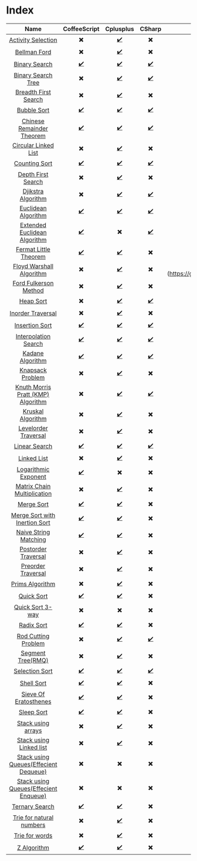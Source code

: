 # Index

| Name | CoffeeScript | Cplusplus | CSharp | Java | JavaScript | PHP | Python | Ruby |
| :---: | :---: | :---: | :---: | :---: | :---: | :---: | :---: | :---: |
| [Activity Selection](https://github.com/jainaman224/Algo_Ds_Notes/tree/master/Activity_Selection) | :heavy_multiplication_x: | [:heavy_check_mark:](https://github.com/jainaman224/Algo_Ds_Notes/blob/master/Activity_Selection/activity_selection.cpp) | :heavy_multiplication_x: | [:heavy_check_mark:](https://github.com/jainaman224/Algo_Ds_Notes/blob/master/Activity_Selection/activity_selection.java) | :heavy_multiplication_x: | :heavy_multiplication_x: | :heavy_multiplication_x: | :heavy_multiplication_x: |
| [Bellman Ford](https://github.com/jainaman224/Algo_Ds_Notes/tree/master/Bellmanford_Algorithm) | :heavy_multiplication_x: | [:heavy_check_mark:](https://github.com/jainaman224/Algo_Ds_Notes/blob/master/Bellmanford_Algorithm/Bellmanford.cpp) | :heavy_multiplication_x: | :heavy_multiplication_x: | :heavy_multiplication_x: | :heavy_multiplication_x: | :heavy_multiplication_x: | :heavy_multiplication_x: |
| [Binary Search](https://github.com/jainaman224/Algo_Ds_Notes/tree/master/Binary_Search) | [:heavy_check_mark:](https://github.com/jainaman224/Algo_Ds_Notes/blob/master/Binary_Search/Binary_Search.coffee) | [:heavy_check_mark:](https://github.com/jainaman224/Algo_Ds_Notes/blob/master/Binary_Search/Binary_Search.cpp) | [:heavy_check_mark:](https://github.com/jainaman224/Algo_Ds_Notes/blob/master/Binary_Search/Binary_Search.cs) | [:heavy_check_mark:](https://github.com/jainaman224/Algo_Ds_Notes/blob/master/Binary_Search/Binary_Search.java) | [:heavy_check_mark:](https://github.com/jainaman224/Algo_Ds_Notes/blob/master/Binary_Search/Binary_Search.js) | [:heavy_check_mark:](https://github.com/jainaman224/Algo_Ds_Notes/blob/master/Binary_Search/Binary_Search.php) | [:heavy_check_mark:](https://github.com/jainaman224/Algo_Ds_Notes/blob/master/Binary_Search/Binary_Search.py) | [:heavy_check_mark:](https://github.com/jainaman224/Algo_Ds_Notes/blob/master/Binary_Search/Binary_Search.rb) |
| [Binary Search Tree](https://github.com/jainaman224/Algo_Ds_Notes/tree/master/Binary_Search_Trees) | :heavy_multiplication_x: | [:heavy_check_mark:](https://github.com/jainaman224/Algo_Ds_Notes/blob/master/Binary_Search_Trees/BinarySearchTree.cpp) | [:heavy_check_mark:](https://github.com/jainaman224/Algo_Ds_Notes/blob/master/Binary_Search_Trees/BinarySearchTree.cs) | [:heavy_check_mark:](https://github.com/jainaman224/Algo_Ds_Notes/blob/master/Binary_Search_Trees/BinarySearchTree.java) | :heavy_multiplication_x: | :heavy_multiplication_x: | [:heavy_check_mark:](https://github.com/jainaman224/Algo_Ds_Notes/blob/master/Binary_Search_Trees/BinarySearchTree.py) | :heavy_multiplication_x: |
| [Breadth First Search](https://github.com/jainaman224/Algo_Ds_Notes/tree/master/Breadth_First_Search) | :heavy_multiplication_x: | [:heavy_check_mark:](https://github.com/jainaman224/Algo_Ds_Notes/blob/master/Breadth_First_Search/Breadth_First_Search.cpp) | :heavy_multiplication_x: | [:heavy_check_mark:](https://github.com/jainaman224/Algo_Ds_Notes/blob/master/Breadth_First_Search/BreadthFirstSearch.java) | :heavy_multiplication_x: | :heavy_multiplication_x: | [:heavy_check_mark:](https://github.com/jainaman224/Algo_Ds_Notes/blob/master/Breadth_First_Search/BreadthFirstSearch.py) | :heavy_multiplication_x: |
| [Bubble Sort](https://github.com/jainaman224/Algo_Ds_Notes/tree/master/Bubble_Sort) | [:heavy_check_mark:](https://github.com/jainaman224/Algo_Ds_Notes/blob/master/Bubble_Sort/Bubble_Sort.coffee) | [:heavy_check_mark:](https://github.com/jainaman224/Algo_Ds_Notes/blob/master/Bubble_Sort/Bubble_Sort.cpp) | [:heavy_check_mark:](https://github.com/jainaman224/Algo_Ds_Notes/blob/master/Bubble_Sort/Bubble_Sort.cs) | [:heavy_check_mark:](https://github.com/jainaman224/Algo_Ds_Notes/blob/master/Bubble_Sort/Bubble_Sort.java) | [:heavy_check_mark:](https://github.com/jainaman224/Algo_Ds_Notes/blob/master/Bubble_Sort/Bubble_Sort.js) | [:heavy_check_mark:](https://github.com/jainaman224/Algo_Ds_Notes/blob/master/Bubble_Sort/Bubble_Sort.php) | [:heavy_check_mark:](https://github.com/jainaman224/Algo_Ds_Notes/blob/master/Bubble_Sort/Bubble_Sort.py) | :heavy_multiplication_x: |
| [Chinese Remainder Theorem](https://github.com/jainaman224/Algo_Ds_Notes/tree/master/Chinese_Remainder_Theorem) | [:heavy_check_mark:](https://github.com/jainaman224/Algo_Ds_Notes/blob/master/Chinese_Remainder_Theorem/Chinese_Remainder_Theorem.coffee) | [:heavy_check_mark:](https://github.com/jainaman224/Algo_Ds_Notes/blob/masterChinese_Remainder_Theorem/Chinese_Remainder_Theorem.cpp) | [:heavy_check_mark:](https://github.com/jainaman224/Algo_Ds_Notes/blob/master/Chinese_Remainder_Theorem/Chinese_Remainder_Theorem.cs) | :heavy_multiplication_x: | :heavy_multiplication_x: | :heavy_multiplication_x: | [:heavy_check_mark:](https://github.com/jainaman224/Algo_Ds_Notes/blob/master/Chinese_Remainder_Theorem/Chinese_Remainder_Theorem.py) | :heavy_multiplication_x: |
| [Circular Linked List](https://github.com/jainaman224/Algo_Ds_Notes/tree/master/Circular_Linked_List) | :heavy_multiplication_x: | [:heavy_check_mark:](https://github.com/jainaman224/Algo_Ds_Notes/blob/master/Circular_Linked_List/Circular_Linked_List.cpp) | :heavy_multiplication_x: | :heavy_multiplication_x: | :heavy_multiplication_x: | :heavy_multiplication_x: | :heavy_multiplication_x: | :heavy_multiplication_x: |
| [Counting Sort](https://github.com/jainaman224/Algo_Ds_Notes/tree/master/Counting_Sort) | [:heavy_check_mark:](https://github.com/jainaman224/Algo_Ds_Notes/blob/index/Counting_Sort/Counting_Sort.coffee) | [:heavy_check_mark:](https://github.com/jainaman224/Algo_Ds_Notes/blob/index/Counting_Sort/Counting_Sort.cpp) | [:heavy_check_mark:](https://github.com/jainaman224/Algo_Ds_Notes/blob/index/Counting_Sort/Counting_Sort.cs) | [:heavy_check_mark:](https://github.com/jainaman224/Algo_Ds_Notes/blob/index/Counting_Sort/Counting_Sort.java) | [:heavy_check_mark:](https://github.com/jainaman224/Algo_Ds_Notes/blob/index/Counting_Sort/Counting_Sort.js) | [:heavy_check_mark:](https://github.com/jainaman224/Algo_Ds_Notes/blob/index/Counting_Sort/Counting_Sort.php) | [:heavy_check_mark:](https://github.com/jainaman224/Algo_Ds_Notes/blob/index/Counting_Sort/Counting_Sort.py) | :heavy_multiplication_x: |
| [Depth First Search](https://github.com/jainaman224/Algo_Ds_Notes/tree/master/Depth_First_Search) | :heavy_multiplication_x: | [:heavy_check_mark:](https://github.com/jainaman224/Algo_Ds_Notes/blob/master/Depth_First_Search/Depth_First_Search.cpp) | :heavy_multiplication_x: | :heavy_multiplication_x: | :heavy_multiplication_x: | :heavy_multiplication_x: | [:heavy_check_mark:](https://github.com/jainaman224/Algo_Ds_Notes/blob/master/Depth_First_Search/Depth_First_Search.py) | :heavy_multiplication_x: |
| [Djikstra Algorithm](https://github.com/jainaman224/Algo_Ds_Notes/tree/master/Dijsktra_Algorithm) | :heavy_multiplication_x: | [:heavy_check_mark:](https://github.com/jainaman224/Algo_Ds_Notes/blob/master/Dijsktra_Algorithm/Dijsktra_Algorithm.cpp) | [:heavy_check_mark:](https://github.com/jainaman224/Algo_Ds_Notes/blob/master/Dijkstra_Algorithm/DijkstrasAlgo.java) | :heavy_multiplication_x: | :heavy_multiplication_x: | :heavy_multiplication_x: | [:heavy_check_mark:](https://github.com/jainaman224/Algo_Ds_Notes/blob/master/Dijkstra_Algorithm/DijkstrasAlgo.py) | :heavy_multiplication_x: |
| [Euclidean Algorithm](https://github.com/jainaman224/Algo_Ds_Notes/tree/master/Euclidean_Algorithm) | [:heavy_check_mark:](https://github.com/jainaman224/Algo_Ds_Notes/blob/master/Euclidean_Algorithm/Euclidean_Algorithm.coffee) | [:heavy_check_mark:](https://github.com/jainaman224/Algo_Ds_Notes/blob/master/Euclidean_Algorithm/Euclidean_Algorithm.cpp) | [:heavy_check_mark:](https://github.com/jainaman224/Algo_Ds_Notes/blob/master/Euclidean_Algorithm/Euclidean_Algorithm.cs) | [:heavy_check_mark:](https://github.com/jainaman224/Algo_Ds_Notes/blob/master/Euclidean_Algorithm/Euclidean_Algorithm.java) | :heavy_multiplication_x: | [:heavy_check_mark:](https://github.com/jainaman224/Algo_Ds_Notes/blob/master/Euclidean_Algorithm/Euclidean_Algorithm.php) | [:heavy_check_mark:](https://github.com/jainaman224/Algo_Ds_Notes/blob/master/Euclidean_Algorithm/Euclidean_Algorithm.py) | :heavy_multiplication_x: |
| [Extended Euclidean Algorithm](https://github.com/jainaman224/Algo_Ds_Notes/tree/master/Extended_Euclidean_Algorithm) | [:heavy_check_mark:](https://github.com/jainaman224/Algo_Ds_Notes/blob/master/Extended_Euclidean_Algorithm/Extended_Euclidean_Algorithm.coffee) | :heavy_multiplication_x: | [:heavy_check_mark:](https://github.com/jainaman224/Algo_Ds_Notes/blob/master/Extended_Euclidean_Algorithm/Extended_Euclidean_Algorithm.cs) | :heavy_multiplication_x: | :heavy_multiplication_x: | :heavy_multiplication_x: | [:heavy_check_mark:](https://github.com/jainaman224/Algo_Ds_Notes/blob/master/Extended_Euclidean_Algorithm/Extended_Euclidean_Algorithm.py) | :heavy_multiplication_x: |
| [Fermat Little Theorem](https://github.com/jainaman224/Algo_Ds_Notes/tree/master/Fermat_Little_Theorem) | [:heavy_check_mark:](https://github.com/jainaman224/Algo_Ds_Notes/blob/master/Fermat_Little_Theorem/Fermat_Little_Theorem.coffee) | [:heavy_check_mark:](https://github.com/jainaman224/Algo_Ds_Notes/blob/master/Fermat_Little_Theorem/Fermat_Little_Theorem.cpp) | :heavy_multiplication_x: | :heavy_multiplication_x: | :heavy_multiplication_x: | :heavy_multiplication_x: | [:heavy_check_mark:](https://github.com/jainaman224/Algo_Ds_Notes/blob/master/Fermat_Little_Theorem/Fermat_Little_Theorem.py) | [:heavy_check_mark:](https://github.com/jainaman224/Algo_Ds_Notes/blob/master/Fermat_Little_Theorem/Fermat_Little_Theorem.rb) |
| [Floyd Warshall Algorithm](https://github.com/jainaman224/Algo_Ds_Notes/tree/master/Floyd_Warshall_Algorithm) | :heavy_multiplication_x: | [:heavy_check_mark:](https://github.com/jainaman224/Algo_Ds_Notes/blob/master/Floyd_Warshall_Algorithm/Floyd_Warshall_Algorithm.cpp) | :heavy_multiplication_x: | [heavy:_check_mark] (https://github.com/jainaman224/Algo_Ds_Notes/blob/master/Floyd_Warshall_Algorithm/Floyd_Warshall_Algorithm.cpp) | :heavy_multiplication_x: | :heavy_multiplication_x: | :heavy_multiplication_x: | :heavy_multiplication_x: |
| [Ford Fulkerson Method](https://github.com/jainaman224/Algo_Ds_Notes/tree/master/Ford_Fulkerson_Method) | :heavy_multiplication_x: | [:heavy_check_mark:](https://github.com/jainaman224/Algo_Ds_Notes/blob/master/Ford_Fulkerson_Method/Ford_Fulkerson_Method.cpp) | :heavy_multiplication_x: | :heavy_multiplication_x: | :heavy_multiplication_x: | :heavy_multiplication_x: | :heavy_multiplication_x: | :heavy_multiplication_x: |
| [Heap Sort](https://github.com/jainaman224/Algo_Ds_Notes/tree/master/Heap_Sort) | :heavy_multiplication_x: | [:heavy_check_mark:](https://github.com/jainaman224/Algo_Ds_Notes/blob/master/Heap_Sort/Heap_Sort.cpp) | [:heavy_check_mark:](https://github.com/jainaman224/Algo_Ds_Notes/blob/master/Heap_Sort/Heap_Sort.cs) | [:heavy_check_mark:](https://github.com/jainaman224/Algo_Ds_Notes/blob/master/Heap_Sort/Heap_Sort.java) | :heavy_multiplication_x: | :heavy_multiplication_x: | [:heavy_check_mark:](https://github.com/jainaman224/Algo_Ds_Notes/blob/master/Heap_Sort/Heap_Sort.py) | :heavy_multiplication_x: |
| [Inorder Traversal](https://github.com/jainaman224/Algo_Ds_Notes/tree/master/Tree_Inorder_Traversal) | :heavy_multiplication_x: | [:heavy_check_mark:](https://github.com/jainaman224/Algo_Ds_Notes/blob/master/Tree_Inorder_Traversal/Tree_Inorder_Traversal.cpp) | :heavy_multiplication_x: | [:heavy_check_mark:](https://github.com/jainaman224/Algo_Ds_Notes/blob/master/Tree_Inorder_Traversal/Tree_Inorder_Traversal.java) | :heavy_multiplication_x: | :heavy_multiplication_x: | [:heavy_check_mark:](https://github.com/jainaman224/Algo_Ds_Notes/blob/master/Tree_Inorder_Traversal/Tree_Inorder_Traversal.py) | :heavy_multiplication_x: |
| [Insertion Sort](https://github.com/jainaman224/Algo_Ds_Notes/tree/master/Insertion_Sort) | [:heavy_check_mark:](https://github.com/jainaman224/Algo_Ds_Notes/blob/master/Insertion_Sort/Insertion_Sort.coffee) | [:heavy_check_mark:](https://github.com/jainaman224/Algo_Ds_Notes/blob/master/Insertion_Sort/Insertion_Sort.cpp) | [:heavy_check_mark:](https://github.com/jainaman224/Algo_Ds_Notes/blob/master/Insertion_Sort/Insertion_Sort.cs) | [:heavy_check_mark:](https://github.com/jainaman224/Algo_Ds_Notes/blob/master/Insertion_Sort/Insertion_Sort.java) | :heavy_multiplication_x: | :heavy_multiplication_x: | [:heavy_check_mark:](https://github.com/jainaman224/Algo_Ds_Notes/blob/master/Insertion_Sort/Insertion_Sort.py) | [:heavy_check_mark:](https://github.com/jainaman224/Algo_Ds_Notes/blob/master/Insertion_Sort/Insertion_Sort.rb) |
| [Interpolation Search](https://github.com/jainaman224/Algo_Ds_Notes/tree/master/Interpolation_Search) | [:heavy_check_mark:](https://github.com/jainaman224/Algo_Ds_Notes/blob/master/Interpolation_Search/Interpolation_Search.coffee) | [:heavy_check_mark:](https://github.com/jainaman224/Algo_Ds_Notes/blob/master/Interpolation_Search/Interpolation_Search.cpp) | [:heavy_check_mark:](https://github.com/jainaman224/Algo_Ds_Notes/blob/master/Interpolation_Search/Interpolation_Search.java) | [:heavy_check_mark:](https://github.com/jainaman224/Algo_Ds_Notes/blob/master/Interpolation_Search/Interpolation_Search.js) | :heavy_multiplication_x: | [:heavy_check_mark:](https://github.com/jainaman224/Algo_Ds_Notes/blob/master/Interpolation_Search/Interpolation_Search.php) | [:heavy_check_mark:](https://github.com/jainaman224/Algo_Ds_Notes/blob/master/Interpolation_Search/Interpolation_Search.py) | :heavy_multiplication_x: |
| [Kadane Algorithm](https://github.com/jainaman224/Algo_Ds_Notes/tree/master/Kadane_Algorithm) | [:heavy_check_mark:](https://github.com/jainaman224/Algo_Ds_Notes/blob/master/Kadane_Algorithm/Kadane_Algorithm.coffee) |  [:heavy_check_mark:](https://github.com/jainaman224/Algo_Ds_Notes/blob/master/Kadane_Algorithm/Kadane_Algorithm.cpp) | [:heavy_check_mark:](https://github.com/jainaman224/Algo_Ds_Notes/blob/master/Kadane_Algorithm/Kadane_Algorithm.cs) | [:heavy_check_mark:](https://github.com/jainaman224/Algo_Ds_Notes/blob/master/Kadane_Algorithm/Kadane_Algorithm.java) | :heavy_multiplication_x: | :heavy_multiplication_x: | [:heavy_check_mark:](https://github.com/jainaman224/Algo_Ds_Notes/blob/master/Kadane_Algorithm/Kadane_Algorithm.py) | :heavy_multiplication_x: |
| [Knapsack Problem](https://github.com/jainaman224/Algo_Ds_Notes/tree/master/Knapsack) | :heavy_multiplication_x: | [:heavy_check_mark:](https://github.com/jainaman224/Algo_Ds_Notes/blob/master/Knapsack/Knapsack_DP.cpp) | :heavy_multiplication_x: | :heavy_multiplication_x: | :heavy_multiplication_x: | :heavy_multiplication_x: | :heavy_multiplication_x: | :heavy_multiplication_x: |
| [Knuth Morris Pratt (KMP) Algorithm](https://github.com/jainaman224/Algo_Ds_Notes/tree/master/Knuth_Morris_Pratt_Algorithm) | :heavy_multiplication_x: | [:heavy_check_mark:](https://github.com/jainaman224/Algo_Ds_Notes/blob/master/Knuth_Morris_Pratt_Algorithm/KMP.cpp) | [:heavy_check_mark:](https://github.com/jainaman224/Algo_Ds_Notes/blob/master/Knuth_Morris_Pratt_Algorithm/KMP.cs) | :heavy_multiplication_x: | :heavy_multiplication_x: | :heavy_multiplication_x: | [:heavy_check_mark:](https://github.com/jainaman224/Algo_Ds_Notes/blob/master/Knuth_Morris_Pratt_Algorithm/KMP.py) | :heavy_multiplication_x: |
| [Kruskal Algorithm](https://github.com/jainaman224/Algo_Ds_Notes/tree/master/Kruskal_Algorithm) | :heavy_multiplication_x: | [:heavy_check_mark:](https://github.com/jainaman224/Algo_Ds_Notes/blob/master/Kruskal_Algorithm/Kruskal_Algorithm.cpp) | :heavy_multiplication_x: | :heavy_multiplication_x: | :heavy_multiplication_x: | :heavy_multiplication_x: | :heavy_multiplication_x: | :heavy_multiplication_x: |
| [Levelorder Traversal](https://github.com/jainaman224/Algo_Ds_Notes/tree/master/Tree_Levelorder_Traversal) | :heavy_multiplication_x: | [:heavy_check_mark:](https://github.com/jainaman224/Algo_Ds_Notes/blob/master/Tree_Levelorder_Traversal/Tree_Levelorder_Traversal.cpp) | :heavy_multiplication_x: | [:heavy_check_mark:](https://github.com/jainaman224/Algo_Ds_Notes/blob/master/Tree_Inorder_Traversal/Tree_Levelorder_Traversal.java) | :heavy_multiplication_x: | :heavy_multiplication_x: | [:heavy_check_mark:](https://github.com/jainaman224/Algo_Ds_Notes/blob/master/Tree_Inorder_Traversal/Tree_Levelorder_Traversal.py) | :heavy_multiplication_x: |
| [Linear Search](https://github.com/jainaman224/Algo_Ds_Notes/tree/master/Linear_Search) | [:heavy_check_mark:](https://github.com/jainaman224/Algo_Ds_Notes/blob/master/Linear_Search/Linear_Search.coffee) | [:heavy_check_mark:](https://github.com/jainaman224/Algo_Ds_Notes/blob/master/Linear_Search/Linear_Search.cpp) | [:heavy_check_mark:](https://github.com/jainaman224/Algo_Ds_Notes/blob/master/Linear_Search/Linear_Search.cs) | [:heavy_check_mark:](https://github.com/jainaman224/Algo_Ds_Notes/blob/master/Linear_Search/Linear_Search.java) | :heavy_multiplication_x: | [:heavy_check_mark:](https://github.com/jainaman224/Algo_Ds_Notes/blob/master/Linear_Search/Linear_Search.php) | [:heavy_check_mark:](https://github.com/jainaman224/Algo_Ds_Notes/blob/master/Linear_Search/Linear_Search.py) | [:heavy_check_mark:](https://github.com/jainaman224/Algo_Ds_Notes/blob/master/Linear_Search/Linear_Search.rb) |
| [Linked List](https://github.com/jainaman224/Algo_Ds_Notes/tree/master/Linked_List) | :heavy_multiplication_x: | [:heavy_check_mark:](https://github.com/jainaman224/Algo_Ds_Notes/blob/master/Linked_List/Linked_List.cpp) | :heavy_multiplication_x: | [:heavy_check_mark:](https://github.com/jainaman224/Algo_Ds_Notes/blob/master/Linked_List/Linked_List.java) | :heavy_multiplication_x: | :heavy_multiplication_x: | [:heavy_check_mark:](https://github.com/jainaman224/Algo_Ds_Notes/blob/master/Linked_List/Linked_List.py) | :heavy_multiplication_x: |
| [Logarithmic Exponent](https://github.com/jainaman224/Algo_Ds_Notes/tree/master/Logarithmic_Exponent) | [:heavy_check_mark:](https://github.com/jainaman224/Algo_Ds_Notes/blob/master/Logarithmic_Exponent/Logarithmic_Exponent.coffee) | :heavy_multiplication_x: | :heavy_multiplication_x: | :heavy_multiplication_x: | :heavy_multiplication_x: | :heavy_multiplication_x: | [:heavy_check_mark:](https://github.com/jainaman224/Algo_Ds_Notes/blob/master/Logarithmic_Exponent/Logarithmic_Exponent.py) | :heavy_multiplication_x: |
| [Matrix Chain Multiplication](https://github.com/jainaman224/Algo_Ds_Notes/tree/master/Matrix_Chain_Multiplicatiion) | :heavy_multiplication_x: | [:heavy_check_mark:](https://github.com/jainaman224/Algo_Ds_Notes/blob/master/Matrix_Chain_Multiplicatiion/Matrix_Chain_Multiplicatiion_DP.cpp) | :heavy_multiplication_x: | :heavy_multiplication_x: | :heavy_multiplication_x: | :heavy_multiplication_x: | :heavy_multiplication_x: | :heavy_multiplication_x: |
| [Merge Sort](https://github.com/jainaman224/Algo_Ds_Notes/tree/master/Merge_Sort) | [:heavy_check_mark:](https://github.com/jainaman224/Algo_Ds_Notes/blob/master/Merge_Sort/Merge_Sort.coffee) | [:heavy_check_mark:](https://github.com/jainaman224/Algo_Ds_Notes/blob/master/Merge_Sort/Merge_Sort.cpp) | :heavy_multiplication_x: | [:heavy_check_mark:](https://github.com/jainaman224/Algo_Ds_Notes/blob/master/Merge_Sort/Merge_Sort.java) | :heavy_multiplication_x: | :heavy_multiplication_x: | [:heavy_check_mark:](https://github.com/jainaman224/Algo_Ds_Notes/blob/master/Merge_Sort/Merge_Sort.py) | :heavy_multiplication_x: |
| [Merge Sort with Inertion Sort](https://github.com/jainaman224/Algo_Ds_Notes/tree/master/Merge_With_Insertion_Sort) | [:heavy_check_mark:](https://github.com/jainaman224/Algo_Ds_Notes/blob/master/Merge_With_Insertion_Sort/Merge_With_Insertion_Sort.coffee) | [:heavy_check_mark:](https://github.com/jainaman224/Algo_Ds_Notes/blob/master/Merge_With_Insertion_Sort/Merge_With_Insertion_Sort.cpp) | :heavy_multiplication_x: | :heavy_multiplication_x: | :heavy_multiplication_x: | :heavy_multiplication_x: | [:heavy_check_mark:](https://github.com/jainaman224/Algo_Ds_Notes/blob/master/Merge_With_Insertion_Sort/Merge_With_Insertion_Sort.py) | :heavy_multiplication_x: |
| [Naive String Matching](https://github.com/jainaman224/Algo_Ds_Notes/tree/master/Naive_String_Matching) | [:heavy_check_mark:](https://github.com/jainaman224/Algo_Ds_Notes/blob/master/Naive_String_Matching/Naive_Approach.coffee) | [:heavy_check_mark:](https://github.com/jainaman224/Algo_Ds_Notes/blob/master/Naive_String_Matching/Naive_Approach.cpp) | :heavy_multiplication_x: | [:heavy_check_mark:](https://github.com/jainaman224/Algo_Ds_Notes/blob/master/Naive_String_Matching/Naive_Approach.java) | :heavy_multiplication_x: | [:heavy_check_mark:](https://github.com/jainaman224/Algo_Ds_Notes/blob/master/Naive_String_Matching/Naive_Approach.php) | [:heavy_check_mark:](https://github.com/jainaman224/Algo_Ds_Notes/blob/master/Naive_String_Matching/Naive_Approach.py) | :heavy_multiplication_x: |
| [Postorder Traversal](https://github.com/jainaman224/Algo_Ds_Notes/tree/master/Tree_Postorder_Traversal) | :heavy_multiplication_x: | [:heavy_check_mark:](https://github.com/jainaman224/Algo_Ds_Notes/blob/master/Tree_Postorder_Traversal/Tree_Postorder_Traversal.cpp) | :heavy_multiplication_x: | [:heavy_check_mark:](https://github.com/jainaman224/Algo_Ds_Notes/blob/master/Tree_Postorder_Traversal/Tree_Postorder_Traversal.java) | :heavy_multiplication_x: | :heavy_multiplication_x: | [:heavy_check_mark:](https://github.com/jainaman224/Algo_Ds_Notes/blob/master/Tree_Postorder_Traversal/Tree_Postorder_Traversal.py) | :heavy_multiplication_x: |
| [Preorder Traversal](https://github.com/jainaman224/Algo_Ds_Notes/tree/master/Tree_Preorder_Traversal) | :heavy_multiplication_x: | [:heavy_check_mark:](https://github.com/jainaman224/Algo_Ds_Notes/blob/master/Tree_Preorder_Traversal/Tree_Preorder_Traversal.cpp) | :heavy_multiplication_x: | [:heavy_check_mark:](https://github.com/jainaman224/Algo_Ds_Notes/blob/master/Tree_Preorder_Traversal/Tree_Preorder_Traversal.java) | :heavy_multiplication_x: | :heavy_multiplication_x: | [:heavy_check_mark:](https://github.com/jainaman224/Algo_Ds_Notes/blob/master/Tree_Preorder_Traversal/Tree_Preorder_Traversal.py) | :heavy_multiplication_x: |
| [Prims Algorithm](https://github.com/jainaman224/Algo_Ds_Notes/tree/master/Prims_Algorithm) | :heavy_multiplication_x: | [:heavy_check_mark:](https://github.com/jainaman224/Algo_Ds_Notes/blob/master/Prims_Algorithm/Prims_Algorithm.cpp) | :heavy_multiplication_x: | :heavy_multiplication_x: | :heavy_multiplication_x: | :heavy_multiplication_x: | :heavy_multiplication_x: | :heavy_multiplication_x: |
| [Quick Sort](https://github.com/jainaman224/Algo_Ds_Notes/tree/master/Quick_Sort) | [:heavy_check_mark:](https://github.com/jainaman224/Algo_Ds_Notes/blob/master/Quick_Sort/Quick_Sort.coffee) | [:heavy_check_mark:](https://github.com/jainaman224/Algo_Ds_Notes/blob/master/Quick_Sort/Quick_Sort.cpp) | :heavy_multiplication_x: | [:heavy_check_mark:](https://github.com/jainaman224/Algo_Ds_Notes/blob/master/Quick_Sort/Quick_Sort.java) | :heavy_multiplication_x: | :heavy_multiplication_x: | [:heavy_check_mark:](https://github.com/jainaman224/Algo_Ds_Notes/blob/master/Quick_Sort/Quick_Sort.py) | :heavy_multiplication_x: |
| [Quick Sort 3-way](https://github.com/jainaman224/Algo_Ds_Notes/tree/master/Quicksort%203-way) | :heavy_multiplication_x: | :heavy_multiplication_x: | :heavy_multiplication_x: | :heavy_multiplication_x: | :heavy_multiplication_x: | :heavy_multiplication_x: | [:heavy_check_mark:](https://github.com/jainaman224/Algo_Ds_Notes/blob/master/Quicksort%203-way/sorting.py) | :heavy_multiplication_x: |
| [Radix Sort](https://github.com/jainaman224/Algo_Ds_Notes/tree/master/Radix_Sort) | [:heavy_check_mark:](https://github.com/jainaman224/Algo_Ds_Notes/blob/master/Radix_Sort/Radix_Sort.coffee) | [:heavy_check_mark:](https://github.com/jainaman224/Algo_Ds_Notes/blob/master/Radix_Sort/Radix_Sort.cpp) | :heavy_multiplication_x: | [:heavy_check_mark:](https://github.com/jainaman224/Algo_Ds_Notes/blob/master/Radix_Sort/Radix_Sort.java) | :heavy_multiplication_x: | :heavy_multiplication_x: | [:heavy_check_mark:](https://github.com/jainaman224/Algo_Ds_Notes/blob/master/Radix_Sort/Radix_Sort.py) | :heavy_multiplication_x: |
| [Rod Cutting Problem](https://github.com/jainaman224/Algo_Ds_Notes/tree/master/Dynamic_Programming_Rod_Cutting) | :heavy_multiplication_x: | [:heavy_check_mark:](https://github.com/jainaman224/Algo_Ds_Notes/blob/master/Dynamic_Programming_Rod_Cutting/Dynamic_Programming_Rod_Cutting.cpp) | [:heavy_check_mark:](https://github.com/jainaman224/Algo_Ds_Notes/blob/master/Dynamic_Programming_Rod_Cutting/Dynamic_Programming_Rod_Cutting.cs) | [:heavy_check_mark:](https://github.com/jainaman224/Algo_Ds_Notes/blob/master/Dynamic_Programming_Rod_Cutting/Dynamic_Programming_Rod_Cutting.java) | [:heavy_check_mark:](https://github.com/jainaman224/Algo_Ds_Notes/blob/master/Dynamic_Programming_Rod_Cutting/Dynamic_Programming_Rod_Cutting.js) | [:heavy_check_mark:](https://github.com/jainaman224/Algo_Ds_Notes/blob/master/Dynamic_Programming_Rod_Cutting/Dynamic_Programming_Rod_Cutting.php) | [:heavy_check_mark:](https://github.com/jainaman224/Algo_Ds_Notes/blob/master/Dynamic_Programming_Rod_Cutting/Dynamic_Programming_Rod_Cutting.py) | :heavy_multiplication_x: |
| [Segment Tree(RMQ)](https://github.com/jainaman224/Algo_Ds_Notes/tree/master/Segment_Tree_RMQ) | :heavy_multiplication_x: | [:heavy_check_mark:](https://github.com/jainaman224/Algo_Ds_Notes/blob/master/Segement_Tree_RMQ/Segement_Tree_RMQ.cpp) | :heavy_multiplication_x: | [:heavy_check_mark:](https://github.com/jainaman224/Algo_Ds_Notes/blob/master/Segement_Tree_RMQ/Segement_Tree_RMQ.java) | :heavy_multiplication_x: | :heavy_multiplication_x: | [:heavy_check_mark:](https://github.com/jainaman224/Algo_Ds_Notes/blob/master/Segement_Tree_RMQ/Segement_Tree_RMQ.py) | :heavy_multiplication_x: |
| [Selection Sort](https://github.com/jainaman224/Algo_Ds_Notes/tree/master/Selection_Sort) | [:heavy_check_mark:](https://github.com/jainaman224/Algo_Ds_Notes/blob/master/Selection_Sort/Selection_Sort.coffee) | [:heavy_check_mark:](https://github.com/jainaman224/Algo_Ds_Notes/blob/master/Selection_Sort/Selection_Sort.cpp) | [:heavy_check_mark:](https://github.com/jainaman224/Algo_Ds_Notes/blob/master/Selection_Sort/Selection_Sort.cs) | [:heavy_check_mark:](https://github.com/jainaman224/Algo_Ds_Notes/blob/master/Selection_Sort/Selection_Sort.java) | :heavy_multiplication_x: | :heavy_multiplication_x: | [:heavy_check_mark:](https://github.com/jainaman224/Algo_Ds_Notes/blob/master/Selection_Sort/Selection_Sort.py) | [:heavy_check_mark:](https://github.com/jainaman224/Algo_Ds_Notes/blob/master/Selection_Sort/Selection_Sort.rb) |
| [Shell Sort](https://github.com/jainaman224/Algo_Ds_Notes/tree/master/Shell_Sort) | [:heavy_check_mark:](https://github.com/jainaman224/Algo_Ds_Notes/blob/master/Shell_Sort/Shell_Sort.coffee) | [:heavy_check_mark:](https://github.com/jainaman224/Algo_Ds_Notes/blob/master/Shell_Sort/Shell_Sort.cpp) | :heavy_multiplication_x: | [:heavy_check_mark:](https://github.com/jainaman224/Algo_Ds_Notes/blob/master/Shell_Sort/Shell_Sort.java) | :heavy_multiplication_x: | :heavy_multiplication_x: | [:heavy_check_mark:](https://github.com/jainaman224/Algo_Ds_Notes/blob/master/Shell_Sort/Shell_Sort.py) | :heavy_multiplication_x: |
| [Sieve Of Eratosthenes](https://github.com/jainaman224/Algo_Ds_Notes/tree/master/Sieve_Of_Eratosthenes) | [:heavy_check_mark:](https://github.com/jainaman224/Algo_Ds_Notes/blob/master/Sieve_Of_Eratosthenes/Sieve_Of_Eratosthenes.coffee) | [:heavy_check_mark:](https://github.com/jainaman224/Algo_Ds_Notes/blob/master/Sieve_Of_Eratosthenes/Sieve_Of_Eratosthenes.cpp) | :heavy_multiplication_x: | [:heavy_check_mark:](https://github.com/jainaman224/Algo_Ds_Notes/blob/master/Sieve_Of_Eratosthenes/Sieve_Of_Eratosthenes.java) | :heavy_multiplication_x: | :heavy_multiplication_x: | [:heavy_check_mark:](https://github.com/jainaman224/Algo_Ds_Notes/blob/master/Sieve_Of_Eratosthenes/Sieve_Of_Eratosthenes.py) | :heavy_multiplication_x: |
| [Sleep Sort](https://github.com/jainaman224/Algo_Ds_Notes/tree/master/Sleep_Sort) | [:heavy_check_mark:](https://github.com/jainaman224/Algo_Ds_Notes/blob/master/Stacks_Using_Arrays/Sleep_Sort/Sleep_Sort.coffee) | [:heavy_check_mark:](https://github.com/jainaman224/Algo_Ds_Notes/blob/master/Stacks_Using_Arrays/Sleep_Sort/Sleep_Sort.cpp) | :heavy_multiplication_x: | [:heavy_check_mark:](https://github.com/jainaman224/Algo_Ds_Notes/blob/master/Stacks_Using_Arrays/Sleep_Sort/Sleep_Sort.java) | :heavy_multiplication_x: | :heavy_multiplication_x: | [:heavy_check_mark:](https://github.com/jainaman224/Algo_Ds_Notes/blob/master/Stacks_Using_Arrays/Sleep_Sort/Sleep_Sort.py) | :heavy_multiplication_x: |
| [Stack using arrays](https://github.com/jainaman224/Algo_Ds_Notes/tree/master/Stacks_Using_Arrays) | :heavy_multiplication_x: | [:heavy_check_mark:](https://github.com/jainaman224/Algo_Ds_Notes/blob/master/Stacks_Using_Arrays/Stacks.cpp) | :heavy_multiplication_x: | [:heavy_check_mark:](https://github.com/jainaman224/Algo_Ds_Notes/blob/master/Stacks_Using_Arrays/Stacks.java) | :heavy_multiplication_x: | :heavy_multiplication_x: | [:heavy_check_mark:](https://github.com/jainaman224/Algo_Ds_Notes/blob/master/Stacks_Using_Arrays/Stacks.py) | :heavy_multiplication_x: |
| [Stack using Linked list](https://github.com/jainaman224/Algo_Ds_Notes/tree/master/Stacks_Using_Linked_Lists) | :heavy_multiplication_x: | [:heavy_check_mark:](https://github.com/jainaman224/Algo_Ds_Notes/blob/master/Stacks_Using_Linked_Lists/Stacks.cpp) | :heavy_multiplication_x: | [:heavy_check_mark:](https://github.com/jainaman224/Algo_Ds_Notes/blob/master/Stacks_Using_Linked_Lists/Stacks.java) | :heavy_multiplication_x: | :heavy_multiplication_x: | [:heavy_check_mark:](https://github.com/jainaman224/Algo_Ds_Notes/blob/master/Stacks_Using_Linked_Lists/Stacks.py) | :heavy_multiplication_x: |
| [Stack using Queues(Effecient Dequeue)](https://github.com/jainaman224/Algo_Ds_Notes/tree/master/Stacks_Using_Queues) | :heavy_multiplication_x: | :heavy_multiplication_x: | :heavy_multiplication_x: | [:heavy_check_mark:](https://github.com/jainaman224/Algo_Ds_Notes/blob/master/Stacks_Using_Queues/Effecient_Dequeue.java) | :heavy_multiplication_x: | :heavy_multiplication_x: | :heavy_multiplication_x: | :heavy_multiplication_x: |
| [Stack using Queues(Effecient Enqueue)](https://github.com/jainaman224/Algo_Ds_Notes/tree/master/Stacks_Using_Queues) | :heavy_multiplication_x: | :heavy_multiplication_x: | :heavy_multiplication_x: | [:heavy_check_mark:](https://github.com/jainaman224/Algo_Ds_Notes/blob/master/Stacks_Using_Queues/Effecient_Enqueue.java) | :heavy_multiplication_x: | :heavy_multiplication_x: | :heavy_multiplication_x: | :heavy_multiplication_x: |
| [Ternary Search](https://github.com/jainaman224/Algo_Ds_Notes/tree/master/Ternary_Search) | [:heavy_check_mark:](https://github.com/jainaman224/Algo_Ds_Notes/blob/master/Ternary_Search/Ternary_Search.coffee) | [:heavy_check_mark:](https://github.com/jainaman224/Algo_Ds_Notes/blob/master/Ternary_Search/Ternary_Search.cpp) | :heavy_multiplication_x: | [:heavy_check_mark:](https://github.com/jainaman224/Algo_Ds_Notes/blob/master/Ternary_Search/Ternary_Search.java) | :heavy_multiplication_x: | :heavy_multiplication_x: | [:heavy_check_mark:](https://github.com/jainaman224/Algo_Ds_Notes/blob/master/Ternary_Search/Ternary_Search.py) | :heavy_multiplication_x: |
| [Trie for natural numbers](https://github.com/jainaman224/Algo_Ds_Notes/tree/master/Trie_For_Natural_Numbers) | :heavy_multiplication_x: | [:heavy_check_mark:](https://github.com/jainaman224/Algo_Ds_Notes/blob/master/Trie_For_Natural_Numbers/Trie.cpp) | :heavy_multiplication_x: | :heavy_multiplication_x: | :heavy_multiplication_x: | :heavy_multiplication_x: | :heavy_multiplication_x: | :heavy_multiplication_x: |
| [Trie for words](https://github.com/jainaman224/Algo_Ds_Notes/tree/master/Trie_For_Words) | :heavy_multiplication_x: | [:heavy_check_mark:](https://github.com/jainaman224/Algo_Ds_Notes/blob/master/Trie_For_Words/Trie.cpp) | :heavy_multiplication_x: | :heavy_multiplication_x: | :heavy_multiplication_x: | :heavy_multiplication_x: | :heavy_multiplication_x: | :heavy_multiplication_x: |
| [Z Algorithm](https://github.com/jainaman224/Algo_Ds_Notes/tree/master/Z_Algorithm) | [:heavy_check_mark:](https://github.com/jainaman224/Algo_Ds_Notes/blob/master/Z_Algorithm/Z_Algorithm.coffee) | [:heavy_check_mark:](https://github.com/jainaman224/Algo_Ds_Notes/blob/master/Z_Algorithm/Z_Algorithm.cpp) | :heavy_multiplication_x: | :heavy_multiplication_x: | :heavy_multiplication_x: | :heavy_multiplication_x: | [:heavy_check_mark:](https://github.com/jainaman224/Algo_Ds_Notes/blob/master/Z_Algorithm/Z_Algorithm.py) | :heavy_multiplication_x: |